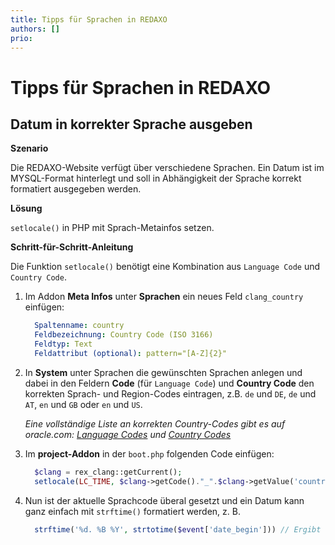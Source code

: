 ```yaml
---
title: Tipps für Sprachen in REDAXO
authors: []
prio:
---
```


# Tipps für Sprachen in REDAXO

## Datum in korrekter Sprache ausgeben

**Szenario** 

Die REDAXO-Website verfügt über verschiedene Sprachen. Ein Datum ist im MYSQL-Format hinterlegt und soll in Abhängigkeit der Sprache korrekt formatiert ausgegeben werden.

**Lösung** 

`setlocale()` in PHP mit Sprach-Metainfos setzen.

**Schritt-für-Schritt-Anleitung**

Die Funktion `setlocale()` benötigt eine Kombination aus `Language Code` und `Country Code`.

1. Im Addon __Meta Infos__ unter __Sprachen__ ein neues Feld `clang_country` einfügen:

	```yaml
	  Spaltenname: country
	  Feldbezeichnung: Country Code (ISO 3166)
	  Feldtyp: Text
	  Feldattribut (optional): pattern="[A-Z]{2}"
	```

2. In __System__ unter Sprachen die gewünschten Sprachen anlegen und dabei in den Feldern __Code__ (für `Language Code`) und __Country Code__ den korrekten Sprach- und Region-Codes eintragen, z.B. `de` und `DE`, `de` und `AT`, `en` und `GB` oder `en` und `US`.

	_Eine vollständige Liste an korrekten Country-Codes gibt es auf oracle.com: [Language Codes](https://docs.oracle.com/cd/E13214_01/wli/docs92/xref/xqisocodes.html#wp1252447) und [Country Codes](https://docs.oracle.com/cd/E13214_01/wli/docs92/xref/xqisocodes.html#wp1250799)_

3. Im __project-Addon__ in der `boot.php` folgenden Code einfügen:

	```php
	  $clang = rex_clang::getCurrent();
	  setlocale(LC_TIME, $clang->getCode()."_".$clang->getValue('country').".utf8");
	```

4. Nun ist der aktuelle Sprachcode überal gesetzt und ein Datum kann ganz einfach mit `strftime()` formatiert werden, z. B.

	```php
	  strftime('%d. %B %Y', strtotime($event['date_begin'])) // Ergibt 03. Februar 2013
	```

